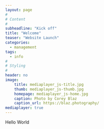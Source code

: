 ```yaml
---
layout: page
#
# Content
#
subheadline: "Kick off"
title: "Welcome"
teaser: "Website Launch"
categories:
  - management
tags:
  - info
#
# Styling
#
header: no
image:
    title: mediaplayer_js-title.jpg
    thumb: mediaplayer_js-thumb.jpg
    homepage: mediaplayer_js-home.jpg
    caption: Photo by Corey Blaz
    caption_url: https://blaz.photography/
mediaplayer: true
---
```

Hello World



